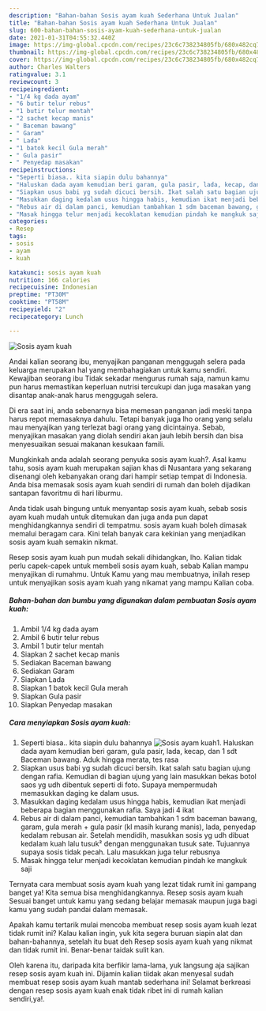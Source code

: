 ```yaml
---
description: "Bahan-bahan Sosis ayam kuah Sederhana Untuk Jualan"
title: "Bahan-bahan Sosis ayam kuah Sederhana Untuk Jualan"
slug: 600-bahan-bahan-sosis-ayam-kuah-sederhana-untuk-jualan
date: 2021-01-31T04:55:32.440Z
image: https://img-global.cpcdn.com/recipes/23c6c738234805fb/680x482cq70/sosis-ayam-kuah-foto-resep-utama.jpg
thumbnail: https://img-global.cpcdn.com/recipes/23c6c738234805fb/680x482cq70/sosis-ayam-kuah-foto-resep-utama.jpg
cover: https://img-global.cpcdn.com/recipes/23c6c738234805fb/680x482cq70/sosis-ayam-kuah-foto-resep-utama.jpg
author: Charles Walters
ratingvalue: 3.1
reviewcount: 3
recipeingredient:
- "1/4 kg dada ayam"
- "6 butir telur rebus"
- "1 butir telur mentah"
- "2 sachet kecap manis"
- " Baceman bawang"
- " Garam"
- " Lada"
- "1 batok kecil Gula merah"
- " Gula pasir"
- " Penyedap masakan"
recipeinstructions:
- "Seperti biasa.. kita siapin dulu bahannya"
- "Haluskan dada ayam kemudian beri garam, gula pasir, lada, kecap, dan 1 sdt Baceman bawang. Aduk hingga merata, tes rasa"
- "Siapkan usus babi yg sudah dicuci bersih. Ikat salah satu bagian ujung dengan rafia. Kemudian di bagian ujung yang lain masukkan bekas botol saos yg udh dibentuk seperti di foto. Supaya mempermudah memasukkan daging ke dalam usus."
- "Masukkan daging kedalam usus hingga habis, kemudian ikat menjadi beberapa bagian menggunakan rafia. Saya jadi 4 ikat"
- "Rebus air di dalam panci, kemudian tambahkan 1 sdm baceman bawang, garam, gula merah + gula pasir (kl masih kurang manis), lada, penyedap kedalam rebusan air. Setelah mendidih, masukkan sosis yg udh dibuat kedalam kuah lalu tusuk² dengan menggunakan tusuk sate. Tujuannya supaya sosis tidak pecah. Lalu masukkan juga telur rebusnya"
- "Masak hingga telur menjadi kecoklatan kemudian pindah ke mangkuk saji"
categories:
- Resep
tags:
- sosis
- ayam
- kuah

katakunci: sosis ayam kuah 
nutrition: 166 calories
recipecuisine: Indonesian
preptime: "PT30M"
cooktime: "PT58M"
recipeyield: "2"
recipecategory: Lunch

---
```



![Sosis ayam kuah](https://img-global.cpcdn.com/recipes/23c6c738234805fb/680x482cq70/sosis-ayam-kuah-foto-resep-utama.jpg)

Andai kalian seorang ibu, menyajikan panganan menggugah selera pada keluarga merupakan hal yang membahagiakan untuk kamu sendiri. Kewajiban seorang ibu Tidak sekadar mengurus rumah saja, namun kamu pun harus memastikan keperluan nutrisi tercukupi dan juga masakan yang disantap anak-anak harus menggugah selera.

Di era  saat ini, anda sebenarnya bisa memesan panganan jadi meski tanpa harus repot memasaknya dahulu. Tetapi banyak juga lho orang yang selalu mau menyajikan yang terlezat bagi orang yang dicintainya. Sebab, menyajikan masakan yang diolah sendiri akan jauh lebih bersih dan bisa menyesuaikan sesuai makanan kesukaan famili. 



Mungkinkah anda adalah seorang penyuka sosis ayam kuah?. Asal kamu tahu, sosis ayam kuah merupakan sajian khas di Nusantara yang sekarang disenangi oleh kebanyakan orang dari hampir setiap tempat di Indonesia. Anda bisa memasak sosis ayam kuah sendiri di rumah dan boleh dijadikan santapan favoritmu di hari liburmu.

Anda tidak usah bingung untuk menyantap sosis ayam kuah, sebab sosis ayam kuah mudah untuk ditemukan dan juga anda pun dapat menghidangkannya sendiri di tempatmu. sosis ayam kuah boleh dimasak memalui beragam cara. Kini telah banyak cara kekinian yang menjadikan sosis ayam kuah semakin nikmat.

Resep sosis ayam kuah pun mudah sekali dihidangkan, lho. Kalian tidak perlu capek-capek untuk membeli sosis ayam kuah, sebab Kalian mampu menyajikan di rumahmu. Untuk Kamu yang mau membuatnya, inilah resep untuk menyajikan sosis ayam kuah yang nikamat yang mampu Kalian coba.

<!--inarticleads1-->

##### Bahan-bahan dan bumbu yang digunakan dalam pembuatan Sosis ayam kuah:

1. Ambil 1/4 kg dada ayam
1. Ambil 6 butir telur rebus
1. Ambil 1 butir telur mentah
1. Siapkan 2 sachet kecap manis
1. Sediakan  Baceman bawang
1. Sediakan  Garam
1. Siapkan  Lada
1. Siapkan 1 batok kecil Gula merah
1. Siapkan  Gula pasir
1. Siapkan  Penyedap masakan




<!--inarticleads2-->

##### Cara menyiapkan Sosis ayam kuah:

1. Seperti biasa.. kita siapin dulu bahannya
<img src="https://img-global.cpcdn.com/steps/8d5ac0eb1fc56c78/160x128cq70/sosis-ayam-kuah-langkah-memasak-1-foto.jpg" alt="Sosis ayam kuah">1. Haluskan dada ayam kemudian beri garam, gula pasir, lada, kecap, dan 1 sdt Baceman bawang. Aduk hingga merata, tes rasa
1. Siapkan usus babi yg sudah dicuci bersih. Ikat salah satu bagian ujung dengan rafia. Kemudian di bagian ujung yang lain masukkan bekas botol saos yg udh dibentuk seperti di foto. Supaya mempermudah memasukkan daging ke dalam usus.
1. Masukkan daging kedalam usus hingga habis, kemudian ikat menjadi beberapa bagian menggunakan rafia. Saya jadi 4 ikat
1. Rebus air di dalam panci, kemudian tambahkan 1 sdm baceman bawang, garam, gula merah + gula pasir (kl masih kurang manis), lada, penyedap kedalam rebusan air. Setelah mendidih, masukkan sosis yg udh dibuat kedalam kuah lalu tusuk² dengan menggunakan tusuk sate. Tujuannya supaya sosis tidak pecah. Lalu masukkan juga telur rebusnya
1. Masak hingga telur menjadi kecoklatan kemudian pindah ke mangkuk saji




Ternyata cara membuat sosis ayam kuah yang lezat tidak rumit ini gampang banget ya! Kita semua bisa menghidangkannya. Resep sosis ayam kuah Sesuai banget untuk kamu yang sedang belajar memasak maupun juga bagi kamu yang sudah pandai dalam memasak.

Apakah kamu tertarik mulai mencoba membuat resep sosis ayam kuah lezat tidak rumit ini? Kalau kalian ingin, yuk kita segera buruan siapin alat dan bahan-bahannya, setelah itu buat deh Resep sosis ayam kuah yang nikmat dan tidak rumit ini. Benar-benar taidak sulit kan. 

Oleh karena itu, daripada kita berfikir lama-lama, yuk langsung aja sajikan resep sosis ayam kuah ini. Dijamin kalian tiidak akan menyesal sudah membuat resep sosis ayam kuah mantab sederhana ini! Selamat berkreasi dengan resep sosis ayam kuah enak tidak ribet ini di rumah kalian sendiri,ya!.

